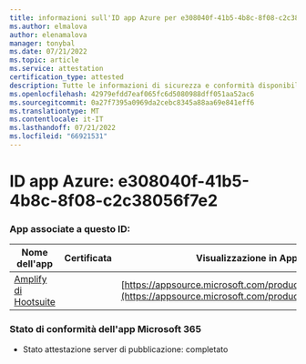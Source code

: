 ```yaml
---
title: informazioni sull'ID app Azure per e308040f-41b5-4b8c-8f08-c2c38056f7e2
ms.author: elmalova
author: elenamalova
manager: tonybal
ms.date: 07/21/2022
ms.topic: article
ms.service: attestation
certification_type: attested
description: Tutte le informazioni di sicurezza e conformità disponibili per e308040f-41b5-4b8c-8f08-c2c38056f7e2.
ms.openlocfilehash: 42979efdd7eaf065fc6d5080988dff051aa52ac6
ms.sourcegitcommit: 0a27f7395a0969da2cebc8345a88aa69e841eff6
ms.translationtype: MT
ms.contentlocale: it-IT
ms.lasthandoff: 07/21/2022
ms.locfileid: "66921531"
---
```

# <a name="azure-app-id-e308040f-41b5-4b8c-8f08-c2c38056f7e2"></a>ID app Azure: e308040f-41b5-4b8c-8f08-c2c38056f7e2


### <a name="apps-associated-with-this-id"></a>App associate a questo ID:
| **Nome dell'app** | **Certificata** | **Visualizzazione in AppSource** |
|--------------|---------------|-----------------------|
| [Amplify di Hootsuite](../forward/WA200003153.md) |  | [https://appsource.microsoft.com/product/office/WA200003153](https://appsource.microsoft.com/product/office/WA200003153) |

### <a name="microsoft-365-app-compliance-status"></a>Stato di conformità dell'app Microsoft 365
- Stato attestazione server di pubblicazione: completato
